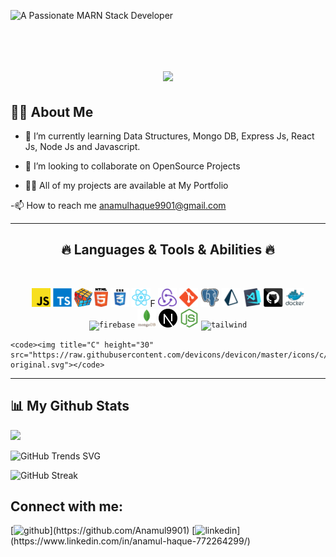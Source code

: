 ![A Passionate MARN Stack Developer](https://i.ibb.co/sg6mwtK/ru-IIXbo-Af-WYH.gif)

<br/>
<h1 align="center">
  <a href="https://git.io/typing-svg">
    <img src="https://readme-typing-svg.herokuapp.com/?lines=Hello,+There!+👋;This+is+Anamul+Haque+;Full-stack+developer&center=true&size=30">
  </a>
</h1>

<h2>🙋‍♂️ About Me</h2>

- 🌱 I’m currently learning Data Structures, Mongo DB, Express Js, React Js, Node Js and Javascript.

- 👯 I’m looking to collaborate on OpenSource Projects

- 👨‍💻 All of my projects are available at My Portfolio

-📫 How to reach me anamulhaque9901@gmail.com

<hr>
<h2 align="center">🔥 Languages & Tools & Abilities 🔥</h2>
<br>
<p align="center">
  <code><img title="Javascript" height="30" src="images/javascript.svg"></code>
  <code><img title="typescript" height="30" src="https://raw.githubusercontent.com/devicons/devicon/master/icons/typescript/typescript-original.svg"></code>
  <code><img title="Problem Solving" height="30" src="images/problemSolving.png"></code>
  <code><img title="HTML5" height="30" src="images/html5.svg"></code>
  <code><img title="CSS" height="30" src="images/css.svg"></code>
  <code><img title="React" height="30" src="images/react-original.svg"></code>F
  <code><img title="Redux" height="30" src="images/redux.svg"></code>
  <code><img title="Git" height="30" src="images/git-original.svg"></code>
  <code><img title="PostgreSQL" height="30" src="images/postgresql.svg"></code>
  <code><img title="prisma" height="30" src="images/prisma.svg"></code>
  <code><img title="Visual Studio Code" height="30" src="images/vscode.png"></code>
  <code><img title="GitHub" height="30" src="images/github.svg"></code>
  <code><img title="docker" height="30" src="https://raw.githubusercontent.com/devicons/devicon/master/icons/docker/docker-original-wordmark.svg"></code>
  <code><img title="firebase" height="30" src="https://www.vectorlogo.zone/logos/firebase/firebase-icon.svg"></code>
  <code><img title="mongodb" height="30" src="https://raw.githubusercontent.com/devicons/devicon/master/icons/mongodb/mongodb-original-wordmark.svg"></code>
  <code><img title="nextjs" height="30" src="images/nextjs.svg"></code>
  <code><img title="nodejs" height="30" src="images/nodejs.svg"></code>
  <code><img title="tailwind" height="30" src="https://www.vectorlogo.zone/logos/tailwindcss/tailwindcss-icon.svg"></code>

    <code><img title="C" height="30" src="https://raw.githubusercontent.com/devicons/devicon/master/icons/c/c-original.svg"></code>

</p>
<hr>

<h2>📊 My Github Stats</h2>

![](http://github-profile-summary-cards.vercel.app/api/cards/profile-details?username=Anamul9901&theme=dark)

![GitHub Trends SVG](https://api.githubtrends.io/user/svg/avgupta456/langs)

![GitHub Streak](https://github-readme-streak-stats.herokuapp.com/?user=Anamul9901&theme=dark&border_radius=4.7)

<h2>Connect with me:</h2>
[<img src='https://cdn.jsdelivr.net/npm/simple-icons@3.0.1/icons/github.svg' alt='github' height='40'>](https://github.com/Anamul9901)  [<img src='https://cdn.jsdelivr.net/npm/simple-icons@3.0.1/icons/linkedin.svg' alt='linkedin' height='40'>](https://www.linkedin.com/in/anamul-haque-772264299/)
